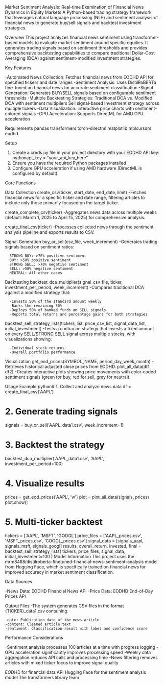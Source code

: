 Market Sentiment Analysis: Real-time Examination of Financial News Dynamics in Equity Markets
A Python-based trading strategy framework that leverages natural language processing (NLP) and sentiment analysis of financial news to generate buy/sell signals and backtest investment strategies.

Overview
This project analyzes financial news sentiment using transformer-based models to evaluate market sentiment around specific equities. It generates trading signals based on sentiment thresholds and provides comprehensive backtesting capabilities to compare traditional Dollar-Cost Averaging (DCA) against sentiment-modified investment strategies.

Key Features

-Automated News Collection: Fetches financial news from EODHD API for specified tickers and date ranges
-Sentiment Analysis: Uses DistilRoBERTa fine-tuned on financial news for accurate sentiment classification
-Signal Generation: Generates BUY/SELL signals based on configurable sentiment thresholds
-Multiple Backtesting Strategies:
    Traditional DCA vs. Modified DCA with sentiment multipliers
    Sell signal-based investment strategy across multiple tickers
-Data Visualization: Interactive price charts with sentiment-colored signals
-GPU Acceleration: Supports DirectML for AMD GPU acceleration

Requirements
  pandas
  transformers
  torch-directml
  matplotlib
  mplcursors
  eodhd

Setup
  1. Create a creds.py file in your project directory with your EODHD API key:
      pythonapi_key = "your_api_key_here"
  2. Ensure you have the required Python packages installed
  3. Configure GPU acceleration if using AMD hardware (DirectML is configured by default)

Core Functions

Data Collection
  create_csv(ticker, start_date, end_date, limit)
    -Fetches financial news for a specific ticker and date range, filtering articles to include only those primarily focused on the target ticker.
    
  create_complete_csv(ticker)
    -Aggregates news data across multiple weeks (default: March 1, 2025 to April 15, 2025) for comprehensive analysis.
    
  create_final_csv(ticker)
    -Processes collected news through the sentiment analysis pipeline and exports results to CSV.
    
Signal Generation
  buy_or_sell(csv_file, week_increment)
    -Generates trading signals based on sentiment ratios:

      STRONG BUY: >70% positive sentiment
      BUY: >50% positive sentiment
      STRONG SELL: >70% negative sentiment
      SELL: >50% negative sentiment
      NEUTRAL: All other cases

Backtesting
  backtest_dca_multiplier(signal_csv_file, ticker, investment_per_period, week_increment)
    -Compares traditional DCA against a modified strategy that:

      -Invests 50% of the standard amount weekly
      -Banks the remaining 50%
      -Deploys 50% of banked funds on SELL signals
      -Reports total returns and percentage gains for both strategies

  backtest_sell_strategy_lists(tickers_list, price_csv_list, signal_data_list, initial_investment)
    -Tests a contrarian strategy that invests a fixed amount on every SELL/STRONG SELL signal across multiple stocks, with visualizations showing:

      -Individual stock returns
      -Overall portfolio performance

Visualization
  get_eod_prices(SYMBOL_NAME, period_day_week_month)
    -Retrieves historical adjusted close prices from EODHD.
  plot_all_data(df1, df2)
    -Creates interactive plots showing price movements with color-coded sentiment signals (green for buy, red for sell, grey for neutral).
    
Usage Example
python# 1. Collect and analyze news data
  df = create_final_csv('AAPL')

# 2. Generate trading signals
  signals = buy_or_sell('AAPL_data1.csv', week_increment=1)

# 3. Backtest the strategy
  backtest_dca_multiplier('AAPL_data1.csv', 'AAPL', investment_per_period=100)

# 4. Visualize results
  prices = get_eod_prices('AAPL', 'w')
  plot = plot_all_data(signals, prices)
  plot.show()

# 5. Multi-ticker backtest
  tickers = ['AAPL', 'MSFT', 'GOOGL']
  price_files = ['AAPL_prices.csv', 'MSFT_prices.csv', 'GOOGL_prices.csv']
  signal_data = [signals_aapl, signals_msft, signals_googl]
  results, overall_return, invested, final = backtest_sell_strategy_lists(
      tickers, price_files, signal_data, initial_investment=100
  )
Model Information
  This project uses the mrm8488/distilroberta-finetuned-financial-news-sentiment-analysis model from Hugging Face, which is 
  specifically trained on financial news for improved accuracy in market sentiment classification.

Data Sources

  -News Data: EODHD Financial News API
  -Price Data: EODHD End-of-Day Prices API

Output Files
  -The system generates CSV files in the format {TICKER}_data1.csv containing:

    -date: Publication date of the news article
    -content: Cleaned article text
    -sentiment: Classification result with label and confidence score

Performance Considerations

  -Sentiment analysis processes 100 articles at a time with progress logging
  -GPU acceleration significantly improves processing speed
  -Weekly data aggregation reduces API calls and processing time
  -News filtering removes articles with mixed ticker focus to improve signal quality


EODHD for financial data API
Hugging Face for the sentiment analysis model
The transformers library team
